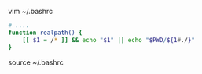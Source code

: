 vim ~/.bashrc
```bash
# ....
function realpath() {
    [[ $1 = /* ]] && echo "$1" || echo "$PWD/${1#./}"  
}
```

source ~/.bashrc
